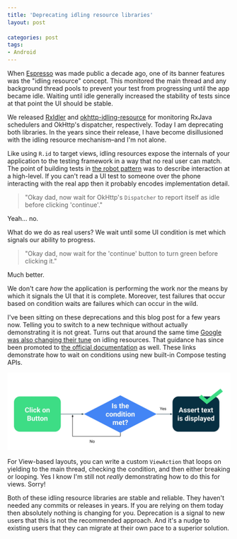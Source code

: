 ```yaml
---
title: 'Deprecating idling resource libraries'
layout: post

categories: post
tags:
- Android
---
```


When [Espresso](https://developer.android.com/training/testing/espresso) was made public a decade ago, one of its banner features was the "idling resource" concept.
This monitored the main thread and any background thread pools to prevent your test from progressing until the app became idle.
Waiting until idle generally increased the stability of tests since at that point the UI should be stable.

We released [RxIdler](https://github.com/square/RxIdler) and [okhttp-idling-resource](https://github.com/JakeWharton/okhttp-idling-resource/) for monitoring RxJava schedulers and OkHttp's dispatcher, respectively.
Today I am deprecating both libraries.
In the years since their release, I have become disillusioned with the idling resource mechanism–and I'm not alone.

Like using `R.id` to target views, idling resources expose the internals of your application to the testing framework in a way that no real user can match.
The point of building tests in [the robot pattern](/testing-robots/) was to describe interaction at a high-level.
If you can't read a UI test to someone over the phone interacting with the real app then it probably encodes implementation detail. 

> "Okay dad, now wait for OkHttp's `Dispatcher` to report itself as idle before clicking 'continue'."

Yeah… no.

What do we do as real users?
We wait until some UI condition is met which signals our ability to progress.

> "Okay dad, now wait for the 'continue' button to turn green before clicking it."

Much better.

We don't care _how_ the application is performing the work nor the means by which it signals the UI that it is complete.
Moreover, test failures that occur based on condition waits are failures which can occur in the wild.

I've been sitting on these deprecations and this blog post for a few years now.
Telling you to switch to a new technique without actually demonstrating it is not great.
Turns out that around the same time [Google was also changing their tune](https://medium.com/androiddevelopers/alternatives-to-idling-resources-in-compose-tests-8ae71f9fc473) on idling resources.
That guidance has since been promoted to [the official documentation](https://developer.android.com/training/testing/instrumented-tests/stability#prevent-synchronization) as well.
These links demonstrate how to wait on conditions using new built-in Compose testing APIs.

![Flow chart showing 'click on button' pointing to 'is the condition met'. Its 'no' branch recurses onto itself. The 'yes' branch points to 'Assert text is displayed'. (Image courtesy developer.android.com)](/static/post-image/condition-wait.png)

For View-based layouts, you can write a custom `ViewAction` that loops on yielding to the main thread, checking the condition, and then either breaking or looping.
Yes I know I'm still not _really_ demonstrating how to do this for views.
Sorry!

Both of these idling resource libraries are stable and reliable.
They haven't needed any commits or releases in years.
If you are relying on them today then absolutely nothing is changing for you.
Deprecation is a signal to new users that this is not the recommended approach.
And it's a nudge to existing users that they can migrate at their own pace to a superior solution.
